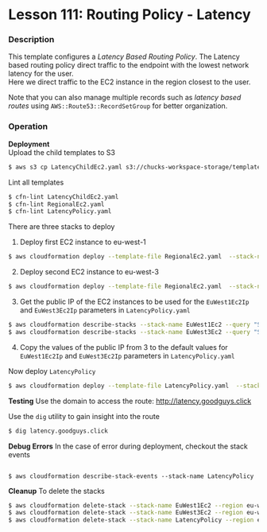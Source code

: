 # Lesson 111: Routing Policy - Latency

### Description

This template configures a _Latency Based Routing Policy_.
The Latency based routing policy direct traffic to the endpoint with the lowest network latency for the user.  
Here we direct traffic to the EC2 instance in the region closest to the user.

Note that you can also manage multiple records such as _latency based routes_ using `AWS::Route53::RecordSetGroup` for better organization.

### Operation

**Deployment**  
Upload the child templates to S3

```bash
$ aws s3 cp LatencyChildEc2.yaml s3://chucks-workspace-storage/templates/LatencyChildEc2.yaml
```

Lint all templates

```bash
$ cfn-lint LatencyChildEc2.yaml
$ cfn-lint RegionalEc2.yaml
$ cfn-lint LatencyPolicy.yaml
```

There are three stacks to deploy

1. Deploy first EC2 instance to eu-west-1

```bash
$ aws cloudformation deploy --template-file RegionalEc2.yaml  --stack-name EuWest1Ec2 --region eu-west-1
```

2. Deploy second EC2 instance to eu-west-3

```bash
$ aws cloudformation deploy --template-file RegionalEc2.yaml  --stack-name EuWest3Ec2 --region eu-west-3
```

3. Get the public IP of the EC2 instances to be used for the `EuWest1Ec2Ip` and `EuWest3Ec2Ip` parameters in `LatencyPolicy.yaml`

```bash
$ aws cloudformation describe-stacks --stack-name EuWest1Ec2 --query "Stacks[0].Outputs" --region eu-west-1 --no-cli-pager
$ aws cloudformation describe-stacks --stack-name EuWest3Ec2 --query "Stacks[0].Outputs" --region eu-west-3 --no-cli-pager
```

4. Copy the values of the public IP from 3 to the default values for `EuWest1Ec2Ip` and `EuWest3Ec2Ip` parameters in `LatencyPolicy.yaml`

Now deploy `LatencyPolicy`

```bash
$ aws cloudformation deploy --template-file LatencyPolicy.yaml  --stack-name LatencyPolicy --region eu-west-2
```

**Testing**
Use the domain to access the route: http://latency.goodguys.click

Use the `dig` utility to gain insight into the route

```bash
$ dig latency.goodguys.click
```

**Debug Errors**
In the case of error during deployment, checkout the stack events

```

$ aws cloudformation describe-stack-events --stack-name LatencyPolicy

```

**Cleanup**
To delete the stacks

```bash
$ aws cloudformation delete-stack --stack-name EuWest1Ec2 --region eu-west-1
$ aws cloudformation delete-stack --stack-name EuWest3Ec2 --region eu-west-3
$ aws cloudformation delete-stack --stack-name LatencyPolicy --region eu-west-2
```
